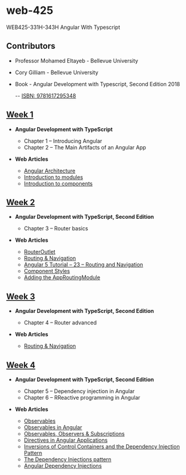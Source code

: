 # web-425
WEB425-331H-343H Angular With Typescript

## Contributors

* Professor Mohamed Eltayeb - Bellevue University
* Cory Gilliam - Bellevue University

* Book - Angular Development with Typescript, Second Edition 2018

    -- [ISBN: 9781617295348](https://www.manning.com/books/angular-development-with-typescript-second-edition?query=9781617295348#toc)

[Week 1](https://github.com/imaaxa/web-425/tree/master/week-1)
------
* **Angular Development with TypeScript**
  * Chapter 1 – Introducing Angular
  * Chapter 2 – The Main Artifacts of an Angular App

* **Web Articles**
  * [Angular Architecture](https://angular.io/guide/architecture)
  * [Introduction to modules](https://angular.io/guide/architecture-modules)
  * [Introduction to components](https://angular.io/guide/architecture-components)

[Week 2](https://github.com/imaaxa/web-425/tree/master/week-2)
------
* **Angular Development with TypeScript, Second Edition**
  * Chapter 3 – Router basics

* **Web Articles**
  * [RouterOutlet](https://angular.io/api/router/RouterOutlet)
  * [Routing & Navigation](https://angular.io/guide/router)
  * [Angular 5 Tutorial – 23 – Routing and Navigation](https://youtu.be/Nehk4tBxD4o)
  * [Component Styles](https://angular.io/guide/component-styles)
  * [Adding the AppRoutingModule](https://angular.io/tutorial/toh-pt5)

[Week 3](https://github.com/imaaxa/web-425/tree/master/week-3)
------
* **Angular Development with TypeScript, Second Edition**
  * Chapter 4 – Router advanced

* **Web Articles**
  * [Routing & Navigation](https://angular.io/guide/router)

[Week 4](https://github.com/imaaxa/web-425/tree/master/week-4)
------
* **Angular Development with TypeScript, Second Edition**
  * Chapter 5 – Dependency injection in Angular
  * Chapter 6 – RReactive programming in Angular

* **Web Articles**
  * [Observables](https://angular.io/guide/observables)
  * [Observables in Angular](https://angular.io/guide/observables-in-angular)
  * [Observables, Observers & Subscriptions](https://youtu.be/Tux1nhBPl_w)
  * [Directives in Angular Applications](https://youtu.be/LtT01ZCHRjk)
  * [Inversions of Control Containers and the Dependency Injection Pattern](https://martinfowler.com/articles/injection.html)
  * [The Dependency Injections pattern](https://stackify.com/dependency-injection/)
  * [Angular Dependency Injections](https://angular.io/guide/dependency-injection)
